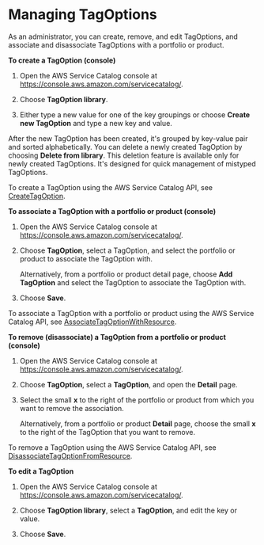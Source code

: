 # Managing TagOptions<a name="tagoptions-manage"></a>

As an administrator, you can create, remove, and edit TagOptions, and associate and disassociate TagOptions with a portfolio or product\.

**To create a TagOption \(console\)**

1. Open the AWS Service Catalog console at [https://console\.aws\.amazon\.com/servicecatalog/](https://console.aws.amazon.com/servicecatalog/)\.

1. Choose **TagOption library**\.

1. Either type a new value for one of the key groupings or choose **Create new TagOption** and type a new key and value\.

After the new TagOption has been created, it's grouped by key\-value pair and sorted alphabetically\. You can delete a newly created TagOption by choosing **Delete from library**\. This deletion feature is available only for newly created TagOptions\. It's designed for quick management of mistyped TagOptions\.

To create a TagOption using the AWS Service Catalog API, see [CreateTagOption](https://docs.aws.amazon.com/servicecatalog/latest/dg/API_CreateTagOption.html)\.

**To associate a TagOption with a portfolio or product \(console\)**

1. Open the AWS Service Catalog console at [https://console\.aws\.amazon\.com/servicecatalog/](https://console.aws.amazon.com/servicecatalog/)\.

1. Choose **TagOption**, select a TagOption, and select the portfolio or product to associate the TagOption with\.

   Alternatively, from a portfolio or product detail page, choose **Add TagOption** and select the TagOption to associate the TagOption with\.

1. Choose **Save**\.

To associate a TagOption with a portfolio or product using the AWS Service Catalog API, see [AssociateTagOptionWithResource](https://docs.aws.amazon.com/servicecatalog/latest/dg/API_AssociateTagOptionWithResource.html)\.

**To remove \(disassociate\) a TagOption from a portfolio or product \(console\)**

1. Open the AWS Service Catalog console at [https://console\.aws\.amazon\.com/servicecatalog/](https://console.aws.amazon.com/servicecatalog/)\.

1. Choose **TagOption**, select a **TagOption**, and open the **Detail** page\.

1. Select the small **x** to the right of the portfolio or product from which you want to remove the association\.

   Alternatively, from a portfolio or product **Detail** page, choose the small **x** to the right of the TagOption that you want to remove\.

To remove a TagOption using the AWS Service Catalog API, see [DisassociateTagOptionFromResource](https://docs.aws.amazon.com/servicecatalog/latest/dg/API_DisassociateTagOptionFromResource.html)\.

**To edit a TagOption**

1. Open the AWS Service Catalog console at [https://console\.aws\.amazon\.com/servicecatalog/](https://console.aws.amazon.com/servicecatalog/)\.

1. Choose **TagOption library**, select a **TagOption**, and edit the key or value\.

1. Choose **Save**\.